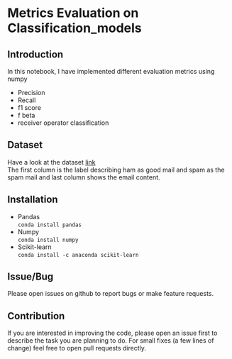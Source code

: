 # Metrics Evaluation on Classification_models

## Introduction
In this notebook, I have implemented different evaluation metrics using numpy
* Precision
* Recall
* f1 score
* f beta
* receiver operator classification

## Dataset
Have a look at the dataset [link](https://github.com/rajatsharma369007/Metrics_Evaluation_on_Classification_models/blob/master/SMSSpamCollection)  
The first column is the label describing ham as good mail and spam as the spam mail and last column shows the email content.

## Installation
* Pandas  
<code>conda install pandas</code>
* Numpy  
<code>conda install numpy</code>
* Scikit-learn  
<code>conda install -c anaconda scikit-learn</code>

## Issue/Bug
Please open issues on github to report bugs or make feature requests.

## Contribution
If you are interested in improving the code, please open an issue first to describe the task you are planning to do. For small fixes (a few lines of change) feel free to open pull requests directly.


